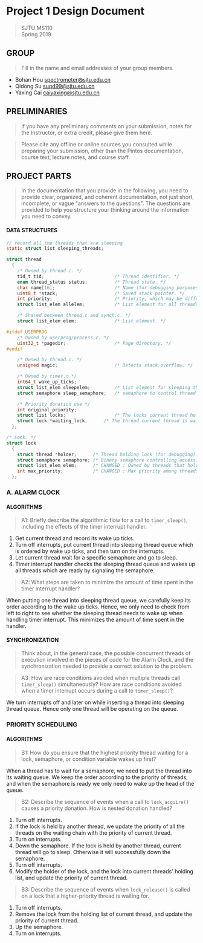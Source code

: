 # Project 1 Design Document

> SJTU MS110  
> Spring 2019

## GROUP

> Fill in the name and email addresses of your group members.

- Bohan Hou <spectrometer@sjtu.edu.cn>
- Qidong Su <suqd99@sjtu.edu.cn>
- Yaxing Cai <caiyaxing@sjtu.edu.cn>

## PRELIMINARIES

> If you have any preliminary comments on your submission, notes for the
> Instructor, or extra credit, please give them here.

> Please cite any offline or online sources you consulted while
> preparing your submission, other than the Pintos documentation, course
> text, lecture notes, and course staff.

## PROJECT PARTS

> In the documentation that you provide in the following, you need to provide clear, organized, and coherent documentation, not just short, incomplete, or vague "answers to the questions".  The questions are provided to help you structure your thinking around the information you need to convey.

#### DATA STRUCTURES

```c
// record all the threads that are sleeping
static struct list sleeping_threads;

struct thread
  {
    /* Owned by thread.c. */
    tid_t tid;                          /* Thread identifier. */
    enum thread_status status;          /* Thread state. */
    char name[16];                      /* Name (for debugging purposes). */
    uint8_t *stack;                     /* Saved stack pointer. */
    int priority;                       /* Priority, which may be different from original priority because of donation */
    struct list_elem allelem;           /* List element for all threads list. */

    /* Shared between thread.c and synch.c. */
    struct list_elem elem;              /* List element. */

#ifdef USERPROG
    /* Owned by userprog/process.c. */
    uint32_t *pagedir;                  /* Page directory. */
#endif

    /* Owned by thread.c. */
    unsigned magic;                     /* Detects stack overflow. */

    /* Owned by timer.c */
    int64_t wake_up_ticks;
    struct list_elem sleepelem;         /* List element for sleeping threads list. */
    struct semaphore sleep_semaphore;   /* semaphore to control thread sleeping*/

    /* Priority donation use */
    int original_priority;       
    struct list locks;                  /* The locks current thread hold */      
    struct lock *waiting_lock;      /* The thread current thread is waiting for */
  };

/* Lock. */
struct lock 
  {
    struct thread *holder;      /* Thread holding lock (for debugging). */
    struct semaphore semaphore; /* Binary semaphore controlling access. */
    struct list_elem elem;      /* CHANGED : Owned by threads that hold this lock */
    int max_priority;           /* CHANGED : Max priority among threads wait for this lock*/
  };
```

### A. ALARM CLOCK  

#### ALGORITHMS

> A1: Briefly describe the algorithmic flow for a call to `timer_sleep()`,
> including the effects of the timer interrupt handler.

1.  Get current thread and record its wake up ticks.
2.  Turn off interrupts, put current thread into sleeping thread queue which is ordered by wake up ticks, and then turn on the interrupts.
3.  Let current thread wait for a specific semaphore and go to sleep.
4. Timer interrupt handler checks the sleeping thread queue and wakes up all threads which are ready by signaling the  semaphore.

> A2: What steps are taken to minimize the amount of time spent in
> the timer interrupt handler?

When putting one thread into sleeping thread queue, we carefully keep its order according to the wake up ticks. Hence, we only need to check from left to right to see whether the sleeping thread needs to wake up when handling timer interrupt. This minimizes the amount of time spent in the handler.

#### SYNCHRONIZATION

> Think about, in the general case, the possible concurrent threads of execution involved in the pieces of code for the Alarm Clock, and the synchronization needed to provide a correct solution to the problem.

> A3: How are race conditions avoided when multiple threads call
> `timer_sleep()` simultaneously? How are race conditions avoided when a timer interrupt occurs
> during a call to `timer_sleep()`?

We turn interrupts off and later on while inserting a thread into sleeping thread queue. Hence only one thread will be operating on the queue.

### PRIORITY SCHEDULING

#### ALGORITHMS

> B1: How do you ensure that the highest priority thread waiting for
> a lock, semaphore, or condition variable wakes up first?

When a thread has to wait for a semaphore, we need to put the thread into its waiting queue. We keep the order according to the priority of threads, and when the semaphore is ready we only need to wake up the head of the queue.

> B2: Describe the sequence of events when a call to `lock_acquire()`
> causes a priority donation.  How is nested donation handled?

1.  Turn off interrupts.
2.  If the lock is held by another thread, we update the priority of all the threads on the waiting chain with the priority of current thread.
3.  Turn on interrupts.
4.  Down the semaphore. If the lock is held by another thread, current thread will go to sleep. Otherwise it will successfully down the semaphore.
5.  Turn off interrupts.
6.  Modify the holder of the lock, and the lock into current threads' holding list, and update the priority of current thread.

> B3: Describe the sequence of events when `lock_release()` is called
> on a lock that a higher-priority thread is waiting for.

1.  Turn off interrupts.
2.  Remove the lock from the holding list of current thread, and update the priority of current thread.
3.  Up the semaphore.
4.  Turn on interrupts.
